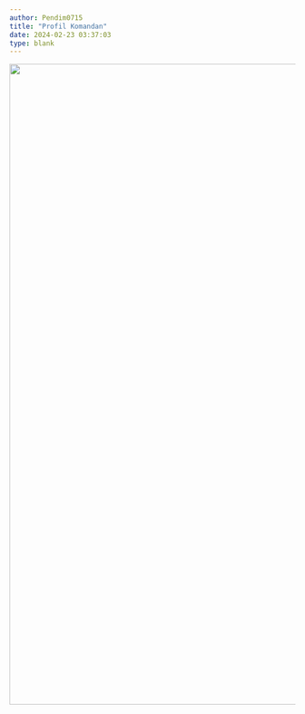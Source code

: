 ```yaml
---
author: Pendim0715
title: "Profil Komandan"
date: 2024-02-23 03:37:03
type: blank
---
```

<p><img src="/images/profilkomandan.png" alt="" width="910" height="1130" /></p>
